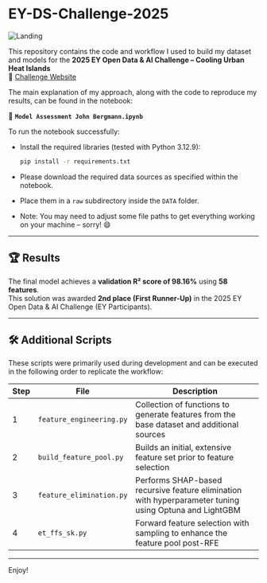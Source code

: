 # EY-DS-Challenge-2025

![Landing](images/covering.png)

This repository contains the code and workflow I used to build my dataset and models for the **2025 EY Open Data & AI Challenge – Cooling Urban Heat Islands**  
🔗 [Challenge Website](https://challenge.ey.com)

The main explanation of my approach, along with the code to reproduce my results, can be found in the notebook:

📘 **`Model Assessment John Bergmann.ipynb`**

To run the notebook successfully:
- Install the required libraries (tested with Python 3.12.9):

  ```bash
  pip install -r requirements.txt
  ```
- Please download the required data sources as specified within the notebook.
- Place them in a `raw` subdirectory inside the `DATA` folder.
- Note: You may need to adjust some file paths to get everything working on your machine – sorry! 😄

---

## 🏆 Results

The final model achieves a **validation R² score of 98.16%** using **58 features**.  
This solution was awarded **2nd place (First Runner-Up)** in the 2025 EY Open Data & AI Challenge (EY Participants).

---

## 🛠️ Additional Scripts

These scripts were primarily used during development and can be executed in the following order to replicate the workflow:

| Step | File | Description |
|------|------|-------------|
| 1 | `feature_engineering.py` | Collection of functions to generate features from the base dataset and additional sources |
| 2 | `build_feature_pool.py` | Builds an initial, extensive feature set prior to feature selection |
| 3 | `feature_elimination.py` | Performs SHAP-based recursive feature elimination with hyperparameter tuning using Optuna and LightGBM |
| 4 | `et_ffs_sk.py` | Forward feature selection with sampling to enhance the feature pool post-RFE |

---

Enjoy!